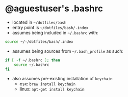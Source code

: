 # @aguestuser's .bashrc

* located in `~/dotfiles/bash`
* entry point is `~/dotfiles/bash/.index`
* assumes being included in `~/.bashrc` with:

```bash
source ~/-/dotfiles/bash/.index
```

* assumes being sources from `~/.bash_profile` as such:

```bash
if [ -f ~/.bashrc ]; then
    source ~/.bashrc
fi
```

* also assumes pre-existing installation of `keychain`
  * osx: `brew install keychain`
  * linux: `apt-get install keychain`
